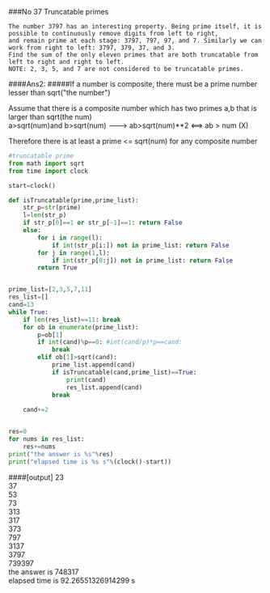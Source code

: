 ###No 37 Truncatable primes
````
The number 3797 has an interesting property. Being prime itself, it is possible to continuously remove digits from left to right,   
and remain prime at each stage: 3797, 797, 97, and 7. Similarly we can work from right to left: 3797, 379, 37, and 3.   
Find the sum of the only eleven primes that are both truncatable from left to right and right to left.    
NOTE: 2, 3, 5, and 7 are not considered to be truncatable primes.
````


####Ans2:
#####If a number is composite, there must be a prime number lesser than sqrt("the number")

Assume that there is a composite number which has two primes a,b that is larger than sqrt(the num)       
a>sqrt(num)and b>sqrt(num)   --->   ab>sqrt(num)**2   <==> ab > num    (X)

Therefore there is at least a prime <= sqrt(num) for any composite number


````python
#truncatable prime
from math import sqrt
from time import clock

start=clock()

def isTruncatable(prime,prime_list):
    str_p=str(prime)
    l=len(str_p)
    if str_p[0]==1 or str_p[-1]==1: return False
    else:
        for i in range(l):
            if int(str_p[i:]) not in prime_list: return False
        for j in range(1,l):
            if int(str_p[0:j]) not in prime_list: return False
        return True


prime_list=[2,3,5,7,11]
res_list=[]
cand=13
while True:
    if len(res_list)==11: break
    for ob in enumerate(prime_list):
        p=ob[1]
        if int(cand)%p==0: #int(cand/p)*p==cand:
            break
        elif ob[1]>sqrt(cand):
            prime_list.append(cand)
            if isTruncatable(cand,prime_list)==True: 
                print(cand)
                res_list.append(cand)
            break
                
    cand+=2


res=0
for nums in res_list:
    res+=nums
print("the answer is %s"%res)
print("elapsed time is %s s"%(clock()-start))
````
####[output]
23  
37  
53  
73  
313  
317  
373  
797  
3137  
3797  
739397  
the answer is 748317  
elapsed time is 92.26551326914299 s  

